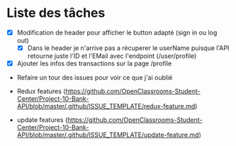 # Liste des tâches

- [x] Modification de header pour afficher le button adapté (sign in ou log out) 
    - [x] Dans le header je n'arrive pas a récuperer le userName puisque l'API retourne juste l'ID et l'EMail avec l'endpoint (/user/profile)

- [x] Ajouter les infos des transactions sur la page /profile

- Refaire un tour des issues pour voir ce que j'ai oublié

- Redux features (https://github.com/OpenClassrooms-Student-Center/Project-10-Bank-API/blob/master/.github/ISSUE_TEMPLATE/redux-feature.md)

- update features (https://github.com/OpenClassrooms-Student-Center/Project-10-Bank-API/blob/master/.github/ISSUE_TEMPLATE/update-feature.md)

